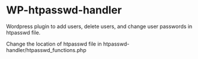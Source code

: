 # WP-htpasswd-handler
Wordpress plugin to add users, delete users, and change user passwords in htpasswd file.

Change the location of htpasswd file in htpasswd-handler/htpasswd_functions.php
